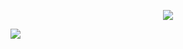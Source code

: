 <!--
### Hi there 👋


**MansiAyer/MansiAyer** is a ✨ _special_ ✨ repository because its `README.md` (this file) appears on your GitHub profile.

Here are some ideas to get you started:

- 🔭 I’m currently working on ...
- 🌱 I’m currently learning ...
- 👯 I’m looking to collaborate on ...
- 🤔 I’m looking for help with ...
- 💬 Ask me about ...
- 📫 How to reach me: ...
- 😄 Pronouns: ...
- ⚡ Fun fact: ...
-->

<div align="center"><span>  
   
  <img src="https://readme-jokes.vercel.app/api?bgColor=%23041a30&aColor=%2363B1FF&qColor=%232289F0&textColor=%232289F0&borderColor=%2372e7ff"> </img>
  
  </span></div>

<a href="https://youtu.be/Y8kMcf4kyIk"><img src="https://cdn130.picsart.com/337030419061211.png?type=webp&to=min&r=240"></img></a>


